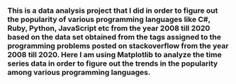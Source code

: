 ### This is a data analysis project that I did in order to figure out the popularity of various programming languages like C#, Ruby, Python, JavaScript etc from the year 2008 till 2020 based on the data set obtained from the tags assigned to the programming problems posted on stackoverflow from the year 2008 till 2020. Here I am using Matplotlib to analyze the time series data in order to figure out the trends in the popularity among various programming languages.
